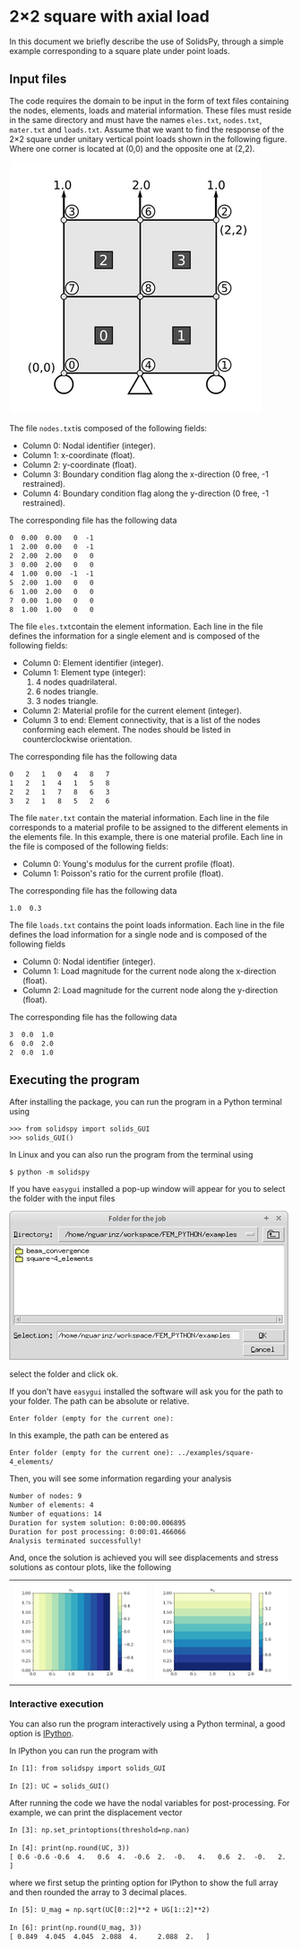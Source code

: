 # 2×2 square with axial load

In this document we briefly describe the use of SolidsPy, through a simple
example corresponding to a square plate under point loads.

## Input files
The code requires the domain to be input in the form of text files
containing the nodes, elements, loads and material information.
These files must reside in the same directory and must have the
names ``eles.txt``, ``nodes.txt``, ``mater.txt`` and ``loads.txt``.
Assume that we want to find the response of the 2×2 square
under unitary vertical point loads shown in the following figure.
Where one corner is located at (0,0) and the opposite one at (2,2).


![4-element solid under point loads.](img/square-4_elements.png)

The file ``nodes.txt``is composed of the following fields:

- Column 0: Nodal identifier (integer).
- Column 1: x-coordinate (float).
- Column 2: y-coordinate (float).
- Column 3: Boundary condition flag along the x-direction
    (0 free, -1 restrained).
- Column 4: Boundary condition flag along the y-direction
    (0 free, -1 restrained).

The corresponding file has the following data

    0  0.00  0.00   0  -1
    1  2.00  0.00   0  -1
    2  2.00  2.00   0   0
    3  0.00  2.00   0   0
    4  1.00  0.00  -1  -1
    5  2.00  1.00   0   0
    6  1.00  2.00   0   0
    7  0.00  1.00   0   0
    8  1.00  1.00   0   0

The file ``eles.txt``contain the element information. Each line in the file
defines the information for a single element and is composed of the
following fields:

- Column 0: Element identifier (integer).
- Column 1: Element type (integer):
  1. 4 nodes quadrilateral.
  2. 6 nodes triangle.
  3. 3 nodes triangle.
- Column 2: Material profile for the current element (integer).
- Column 3 to end: Element connectivity, that is a list of the nodes
conforming each element. The nodes should be listed in counterclockwise
orientation.

The corresponding file has the following data

    0   2   1   0   4   8   7
    1   2   1   4   1   5   8
    2   2   1   7   8   6   3
    3   2   1   8   5   2   6

The file `mater.txt` contain the material information. Each line in the
file corresponds to a material profile to be assigned to the different
elements in the elements file. In this example, there is one material
profile. Each line in the file is composed of the following fields:

- Column 0: Young's modulus for the current profile (float).
- Column 1: Poisson's ratio for the current profile (float).

The corresponding file has the following data

    1.0  0.3

The file `loads.txt` contains the point loads information. Each line
in the file defines the load information for a single node and is
composed of the following fields

- Column 0: Nodal identifier (integer).
- Column 1: Load magnitude for the current node along the x-direction (float).
- Column 2: Load magnitude for the current node along the y-direction (float).

The corresponding file has the following data

    3  0.0  1.0
    6  0.0  2.0
    2  0.0  1.0


## Executing the program
After installing the package, you can run the program in a Python
terminal using

    >>> from solidspy import solids_GUI
    >>> solids_GUI()

In Linux and you can also run the program from the terminal using

    $ python -m solidspy

If you have `easygui` installed a pop-up window will appear for you
to select the folder with the input files

![Folder selection window.](img/Folder_selection.png)

select the folder and click ok.

If you don't have `easygui` installed the software will ask you
for the path to your folder. The path can be absolute or relative.

    Enter folder (empty for the current one):

In this example, the path can be entered as

    Enter folder (empty for the current one): ../examples/square-4_elements/

Then, you will see some information regarding your analysis


    Number of nodes: 9
    Number of elements: 4
    Number of equations: 14
    Duration for system solution: 0:00:00.006895
    Duration for post processing: 0:00:01.466066
    Analysis terminated successfully!

And, once the solution is achieved you will see displacements and
stress solutions as contour plots, like the following

<table>
    <tr>
    <td>
    <img src="img/square-4_elements-horizontal_disp.png"></img>
    </td>
    <td>
    <img src="img/square-4_elements-vertical_disp.png"></img>
    </td>
    </tr>
</table>

### Interactive execution
You can also run the program interactively using a Python terminal,
a good option is [IPython](http://ipython.org/).

In IPython you can run the program with

    In [1]: from solidspy import solids_GUI

    In [2]: UC = solids_GUI()

After running the code we have the nodal variables for post-processing.
For example, we can print the displacement vector

    In [3]: np.set_printoptions(threshold=np.nan)

    In [4]: print(np.round(UC, 3))
    [ 0.6 -0.6 -0.6  4.   0.6  4.  -0.6  2.  -0.   4.   0.6  2.  -0.   2. ]

where we first setup the printing option for IPython to show the full
array and then rounded the array to 3 decimal places.

    In [5]: U_mag = np.sqrt(UC[0::2]**2 + UG[1::2]**2)

    In [6]: print(np.round(U_mag, 3))
    [ 0.849  4.045  4.045  2.088  4.     2.088  2.   ]
